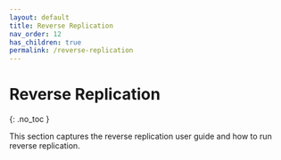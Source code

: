```yaml
---
layout: default
title: Reverse Replication
nav_order: 12
has_children: true
permalink: /reverse-replication
---
```


# Reverse Replication
{: .no_toc }

This section captures the reverse replication user guide and how to run reverse replication.